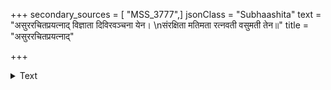 +++
secondary_sources = [ "MSS_3777",]
jsonClass = "Subhaashita"
text = "असुररचितप्रयत्नाद् विज्ञाता दिविरवञ्चना येन।  \nसंरक्षिता मतिमता रत्नवती वसुमती तेन॥"
title = "असुररचितप्रयत्नाद्"

+++

<details><summary>Text</summary>

असुररचितप्रयत्नाद् विज्ञाता दिविरवञ्चना येन।  
संरक्षिता मतिमता रत्नवती वसुमती तेन॥
</details>
